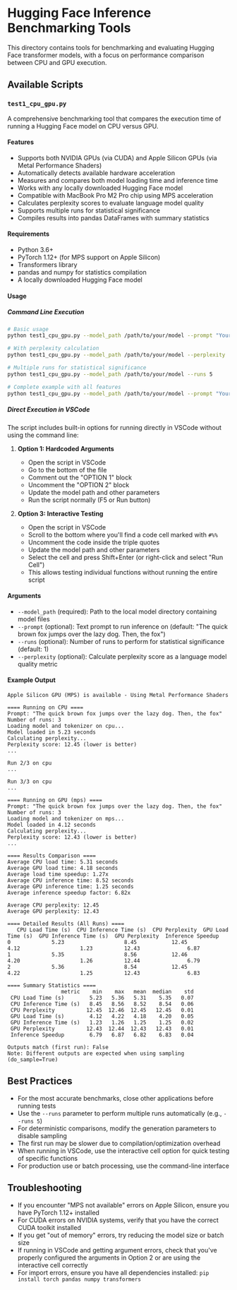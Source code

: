 # Hugging Face Inference Benchmarking Tools

This directory contains tools for benchmarking and evaluating Hugging Face transformer models, with a focus on performance comparison between CPU and GPU execution.

## Available Scripts

### `test1_cpu_gpu.py`

A comprehensive benchmarking tool that compares the execution time of running a Hugging Face model on CPU versus GPU.

#### Features

- Supports both NVIDIA GPUs (via CUDA) and Apple Silicon GPUs (via Metal Performance Shaders)
- Automatically detects available hardware acceleration
- Measures and compares both model loading time and inference time
- Works with any locally downloaded Hugging Face model
- Compatible with MacBook Pro M2 Pro chip using MPS acceleration
- Calculates perplexity scores to evaluate language model quality
- Supports multiple runs for statistical significance
- Compiles results into pandas DataFrames with summary statistics

#### Requirements

- Python 3.6+
- PyTorch 1.12+ (for MPS support on Apple Silicon)
- Transformers library
- pandas and numpy for statistics compilation
- A locally downloaded Hugging Face model

#### Usage

##### Command Line Execution

```bash
# Basic usage
python test1_cpu_gpu.py --model_path /path/to/your/model --prompt "Your custom prompt"

# With perplexity calculation
python test1_cpu_gpu.py --model_path /path/to/your/model --perplexity

# Multiple runs for statistical significance
python test1_cpu_gpu.py --model_path /path/to/your/model --runs 5

# Complete example with all features
python test1_cpu_gpu.py --model_path /path/to/your/model --prompt "Your test prompt" --runs 3 --perplexity
```

##### Direct Execution in VSCode

The script includes built-in options for running directly in VSCode without using the command line:

1. **Option 1: Hardcoded Arguments**
   - Open the script in VSCode
   - Go to the bottom of the file
   - Comment out the "OPTION 1" block
   - Uncomment the "OPTION 2" block
   - Update the model path and other parameters
   - Run the script normally (F5 or Run button)

2. **Option 3: Interactive Testing**
   - Open the script in VSCode
   - Scroll to the bottom where you'll find a code cell marked with `#%%`
   - Uncomment the code inside the triple quotes
   - Update the model path and other parameters
   - Select the cell and press Shift+Enter (or right-click and select "Run Cell")
   - This allows testing individual functions without running the entire script

#### Arguments

- `--model_path` (required): Path to the local model directory containing model files
- `--prompt` (optional): Text prompt to run inference on (default: "The quick brown fox jumps over the lazy dog. Then, the fox")
- `--runs` (optional): Number of runs to perform for statistical significance (default: 1)
- `--perplexity` (optional): Calculate perplexity score as a language model quality metric

#### Example Output

```
Apple Silicon GPU (MPS) is available - Using Metal Performance Shaders

==== Running on CPU ====
Prompt: "The quick brown fox jumps over the lazy dog. Then, the fox"
Number of runs: 3
Loading model and tokenizer on cpu...
Model loaded in 5.23 seconds
Calculating perplexity...
Perplexity score: 12.45 (lower is better)
...

Run 2/3 on cpu
...

Run 3/3 on cpu
...

==== Running on GPU (mps) ====
Prompt: "The quick brown fox jumps over the lazy dog. Then, the fox"
Number of runs: 3
Loading model and tokenizer on mps...
Model loaded in 4.12 seconds
Calculating perplexity...
Perplexity score: 12.43 (lower is better)
...

==== Results Comparison ====
Average CPU load time: 5.31 seconds
Average GPU load time: 4.18 seconds
Average load time speedup: 1.27x
Average CPU inference time: 8.52 seconds
Average GPU inference time: 1.25 seconds
Average inference speedup factor: 6.82x

Average CPU perplexity: 12.45
Average GPU perplexity: 12.43

==== Detailed Results (All Runs) ====
   CPU Load Time (s)  CPU Inference Time (s)  CPU Perplexity  GPU Load Time (s)  GPU Inference Time (s)  GPU Perplexity  Inference Speedup
0             5.23                   8.45           12.45              4.12                   1.23          12.43               6.87
1             5.35                   8.56           12.46              4.20                   1.26          12.44               6.79
2             5.36                   8.54           12.45              4.22                   1.25          12.43               6.83

==== Summary Statistics ====
                 metric    min    max   mean  median    std
 CPU Load Time (s)        5.23   5.36   5.31    5.35   0.07
 CPU Inference Time (s)   8.45   8.56   8.52    8.54   0.06
 CPU Perplexity          12.45  12.46  12.45   12.45   0.01
 GPU Load Time (s)        4.12   4.22   4.18    4.20   0.05
 GPU Inference Time (s)   1.23   1.26   1.25    1.25   0.02
 GPU Perplexity          12.43  12.44  12.43   12.43   0.01
 Inference Speedup        6.79   6.87   6.82    6.83   0.04

Outputs match (first run): False
Note: Different outputs are expected when using sampling (do_sample=True)
```

## Best Practices

- For the most accurate benchmarks, close other applications before running tests
- Use the `--runs` parameter to perform multiple runs automatically (e.g., `--runs 5`)
- For deterministic comparisons, modify the generation parameters to disable sampling
- The first run may be slower due to compilation/optimization overhead
- When running in VSCode, use the interactive cell option for quick testing of specific functions
- For production use or batch processing, use the command-line interface

## Troubleshooting

- If you encounter "MPS not available" errors on Apple Silicon, ensure you have PyTorch 1.12+ installed
- For CUDA errors on NVIDIA systems, verify that you have the correct CUDA toolkit installed
- If you get "out of memory" errors, try reducing the model size or batch size
- If running in VSCode and getting argument errors, check that you've properly configured the arguments in Option 2 or are using the interactive cell correctly
- For import errors, ensure you have all dependencies installed: `pip install torch pandas numpy transformers`
